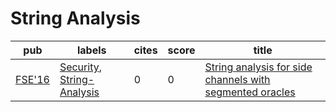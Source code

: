 # String Analysis

|pub|labels|cites|score|title|
|---|------|-----|-----|-----|
|[FSE'16](https://dblp.org/db/conf/sigsoft/fse2016.html)|[Security](Security.md), [String-Analysis](String-Analysis.md)|0|0|[String analysis for side channels with segmented oracles](https://scholar.google.com/scholar?q=String+analysis+for+side+channels+with+segmented+oracles)|
